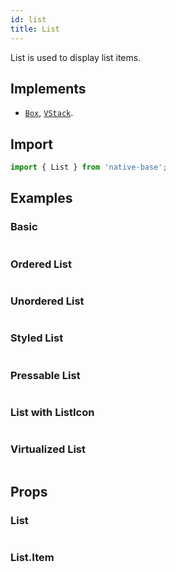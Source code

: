```yaml
---
id: list
title: List
---
```


List is used to display list items.

## Implements

- [`Box`](box.md), [`VStack`](VStack.md).

## Import

```jsx
import { List } from 'native-base';
```

## Examples

### Basic

```ComponentSnackPlayer path=primitives,List,Basic.tsx

```

### Ordered List

```ComponentSnackPlayer path=primitives,List,OrderedList.tsx

```

### Unordered List

```ComponentSnackPlayer path=primitives,List,UnorderedList.tsx

```

### Styled List

```ComponentSnackPlayer path=primitives,List,StylingList.tsx

```

### Pressable List

```ComponentSnackPlayer path=primitives,List,PressableList.tsx

```

### List with ListIcon

```ComponentSnackPlayer path=primitives,List,ListWithIcon.tsx

```

### Virtualized List

```ComponentSnackPlayer path=primitives,List,VirtualizedList.tsx

```

## Props

### List

```ComponentPropTable path=primitives,List,List.tsx

```

### List.Item

```ComponentPropTable path=primitives,List,ListItem.tsx

```
